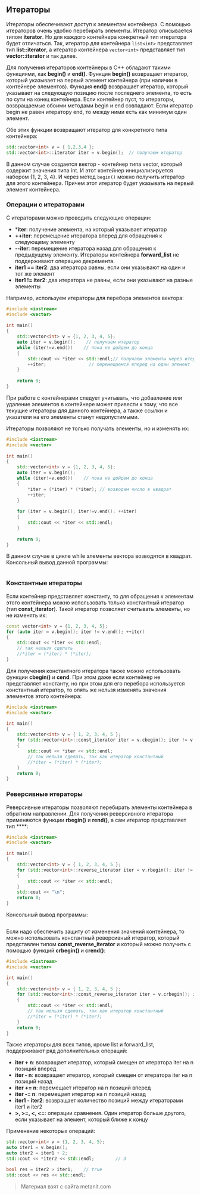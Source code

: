 ## Итераторы

Итераторы обеспечивают доступ к элементам контейнера. С помощью итераторов очень удобно перебирать элементы. Итератор описывается типом **iterator**. Но для каждого контейнера конкретный тип итератора будет отличаться. Так, итератор для контейнера `list<int>` представляет тип **list<int>::iterator**, а итератор контейнера `vector<int>` представляет тип **vector<int>::iterator** и так далее.

Для получения итераторов контейнеры в C++ обладают такими функциями, как **begin()** и **end()**. Функция **begin()** возвращает итератор, который указывает на первый элемент контейнера (при наличии в контейнере элементов). Функция **end()** возвращает итератор, который указывает на следующую позицию после последнего элемента, то есть по сути на конец контейнера. Если контейнер пуст, то итераторы, возвращаемые обоими методами begin и end совпадают. Если итератор begin не равен итератору end, то между ними есть как минимум один элемент.

Обе этих функции возвращают итератор для конкретного типа контейнера:

```cpp
std::vector<int> v = { 1,2,3,4 };
std::vector<int>::iterator iter = v.begin();  // получаем итератор
```

В данном случае создается вектор - контейнер типа vector, который содержит значения типа int. И этот контейнер инициализируется набором {1, 2, 3, 4}. И через метод `begin()` можно получить итератор для этого контейнера. Причем этот итератор будет указывать на первый элемент контейнера.

### Операции с итераторами

С итераторами можно проводить следующие операции:
- ***iter**: получение элемента, на который указывает итератор
- **++iter**: перемещение итератора вперед для обращения к следующему элементу
- **--iter**: перемещение итератора назад для обращения к предыдущему элементу. Итераторы контейнера **forward_list** 
не поддерживают операцию декремента.
- **iter1 == iter2**: два итератора равны, если они указывают на один и тот же элемент
- **iter1 != iter2**: два итератора не равны, если они указывают на разные элементы

Например, используем итераторы для перебора элементов вектора:

```cpp
#include <iostream>
#include <vector>
 
int main()
{
    std::vector<int> v = {1, 2, 3, 4, 5};
    auto iter = v.begin();    // получаем итератор
    while (iter!=v.end())    // пока не дойдем до конца
    {
        std::cout << *iter << std::endl;// получаем элементы через итератор
        ++iter;                // перемещаемся вперед на один элемент
    }
    
    return 0;
}
```

При работе с контейнерами следует учитывать, что добавление или удаление элементов в контейнере может привести к тому, что все текущие итераторы для данного контейнера, а также ссылки и указатели на его элементы станут недопустимыми.

Итераторы позволяют не только получать элементы, но и изменять их:

```cpp
#include <iostream>
#include <vector>
 
int main()
{
    std::vector<int> v = {1, 2, 3, 4, 5};
    auto iter = v.begin();
    while (iter!=v.end())    // пока не дойдем до конца
    {
        *iter = (*iter) * (*iter); // возводим число в квадрат
        ++iter;
    }
    
    for (iter = v.begin(); iter!=v.end(); ++iter)
    {
        std::cout << *iter << std::endl;
    }
    
    return 0;
}
```

В данном случае в цикле while элементы вектора возводятся в квадрат. Консольный вывод данной программы:

```

```

### Константные итераторы

Если контейнер представляет константу, то для обращения к элементам этого контейнера можно использовать только константный итератор (тип **const_iterator**). Такой итератор позволяет считывать элементы, но не изменять их:

```cpp
const vector<int> v = {1, 2, 3, 4, 5};
for (auto iter = v.begin(); iter != v.end(); ++iter)
{
    std::cout << *iter << std::endl;
    // так нельзя сделать
    //*iter = (*iter) * (*iter);
}
```

Для получения константного итератора также можно использовать функции **cbegin()** и **cend**. При этом даже если контейнер не представляет константу, но при этом для его перебора используется константный итератор, то опять же нельзя изменять значения элементов этого контейнера:

```cpp
#include <iostream>
#include <vector>

int main()
{
    std::vector<int> v = { 1, 2, 3, 4, 5 };
    for (std::vector<int>::const_iterator iter = v.cbegin(); iter != v.cend(); ++iter)
    {
        std::cout << *iter << std::endl;
        // так нельзя сделать, так как итератор константный
        //*iter = (*iter) * (*iter);
    }
    return 0;
}
```

### Реверсивные итераторы

Реверсивные итераторы позволяют перебирать элементы контейнера в обратном направлении. Для получения реверсивного итератора применяются функции **rbegin()** и **rend()**, а сам итератор представляет тип ****:

```cpp
#include <iostream>
#include <vector>

int main()
{
    std::vector<int> v = { 1, 2, 3, 4, 5 };
    for (std::vector<int>::reverse_iterator iter = v.rbegin(); iter != v.rend(); ++iter)
    {
        std::cout << *iter << std::endl;
    }
    std::cout << "\n";
    return 0;
}
```

Консольный вывод программы:

```

```

Если надо обеспечить защиту от изменения значений контейнера, то можно использовать константный реверсивный итератор, который представлен типом **const_reverse_iterator** и который можно получить с помощью функций **crbegin()** и **crend()**:

```cpp
#include <iostream>
#include <vector>

int main()
{
    std::vector<int> v = { 1, 2, 3, 4, 5 };
    for (std::vector<int>::const_reverse_iterator iter = v.crbegin(); iter != v.crend(); ++iter)
    {
        std::cout << *iter << std::endl;
        // так нельзя сделать, так как итератор константный
        //*iter = (*iter) * (*iter);
    }
    return 0;
}
```

Также итераторы для всех типов, кроме list и forward_list, поддерживают ряд дополнительных операций:
- **iter + n**: возвращает итератор, который смещен от итератора iter на n позиций вперед
- **iter - n**: возвращает итератор, который смещен от итератора iter на n позиций назад
- **iter += n**: перемещает итератор на n позиций вперед
- **iter -= n**: перемещает итератор на n позиций назад
- **iter1 - iter2**: возвращает количество позиций между итераторами iter1 и iter2
- **>, >=, <, <=**: операции сравнения. Один итератор больше другого, если указывает на элемент, который ближе к концу

Применение некоторых операций:

```cpp
std::vector<int> v = {1, 2, 3, 4, 5};
auto iter1 = v.begin();
auto iter2 = iter1 + 2;
std::cout << *iter2 << std::endl;        // 3

bool res = iter2 > iter1;    // true
std::cout << res << std::endl;
```


> Материал взят с сайта metanit.com